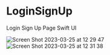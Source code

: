 # LoginSignUp
Login Sign Up Page Swift UI

![Screen Shot 2023-03-25 at 12 29 47](https://user-images.githubusercontent.com/118982535/227709012-4f56706a-cd37-4d65-b223-e13f1a891075.png)
![Screen Shot 2023-03-25 at 12 31 38](https://user-images.githubusercontent.com/118982535/227709088-581e6b44-e588-4189-b3db-e9f646430f60.png)

